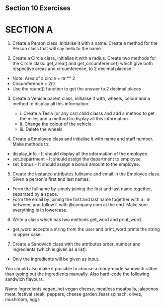 ## Section 10 Exercises

# SECTION A
1. Create a Person class, initialise it with a name. Create a method for the Person class that will say hello to the name.

2. Create a Circle class, initialise it with a radius. Create two methods for the Circle class: get_area() and get_circumference() which give both respective areas and circumference, to 2 decimal placese.
- Note: Area of a circle = πr ** 2 
- Circumference = 2πr
- Use the round() function to get the answer to 2 decimal places 

3. Create a Vehicle parent class, initialise it with, wheels, colour and a method to display all this information.
     - i. Create a Tesla (or any car) child classs and add a method to get the miles and a method to display all this information.
     - ii. Change the colour of the vehicle.
     - iii. Delete the wheels.

4. Create a Employee class and initialise it with name and staff number. Make methods to:
 - display_info - It should display all the information of the employee.
 - set_department - It should assign the department to employee.
 - set_bonus - It should assign a bonus amount to the employee.

5. Create the instance attributes fullname and email in the Employee class. Given a person's first and last names:
 - Form the fullname by simply joining the first and last name together, separated by a space.
 - Form the email by joining the first and last name together with a . in between, and follow it with @company.com at the end. Make sure everything is in lowercase.

6. Write a class which has two methods get_word and print_word. 
 - get_word accepts a string from the user and print_word prints the string in upper case. 

7. Create a Sandwich class with the attributes order_number and ingredients (which is given as a list). 
 - Only the ingredients will be given as input.

You should also make it possible to choose a ready-made sandwich rather than typing out the ingredients manually. Also hard-code the following sandwich flavours.

Name	Ingredients
vegan_hot	vegan cheese, meatless meatballs, jalapenos
meat_festival	steak, peppers, cheese
garden_feast	spinach, olives, mushroom, eggs
